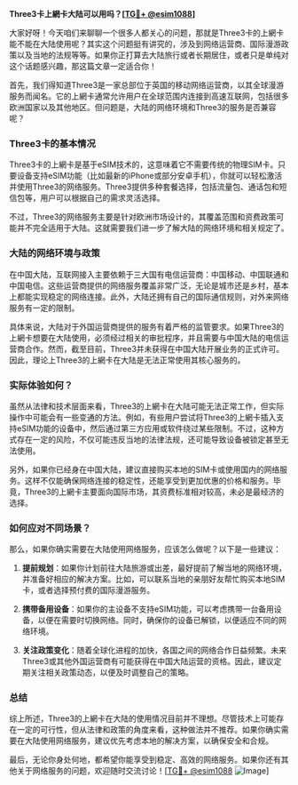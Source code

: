 **Three3卡上網卡大陆可以用吗？[[TG💪+ @esim1088](https://t.me/s/esim1088)]**

大家好呀！今天咱们来聊聊一个很多人都关心的问题，那就是Three3卡的上網卡能不能在大陆使用呢？其实这个问题挺有讲究的，涉及到网络运营商、国际漫游政策以及当地的法规等等。如果你正打算去大陆旅行或者长期居住，或者只是单纯对这个话题感兴趣，那这篇文章一定适合你！

首先，我们得知道Three3是一家总部位于英国的移动网络运营商，以其全球漫游服务而闻名。它的上網卡通常允许用户在全球范围内连接到高速互联网，包括很多欧洲国家以及其他地区。但问题是，大陆的网络环境和Three3的服务是否兼容呢？

### Three3卡的基本情况

Three3卡的上網卡是基于eSIM技术的，这意味着它不需要传统的物理SIM卡。只要设备支持eSIM功能（比如最新的iPhone或部分安卓手机），你就可以轻松激活并使用Three3的网络服务。Three3提供多种套餐选择，包括流量包、通话包和短信包等，用户可以根据自己的需求灵活选择。

不过，Three3的网络服务主要是针对欧洲市场设计的，其覆盖范围和资费政策可能并不完全适用于大陆。这就需要我们进一步了解大陆的网络环境和相关规定了。

### 大陆的网络环境与政策

在中国大陆，互联网接入主要依赖于三大国有电信运营商：中国移动、中国联通和中国电信。这些运营商提供的网络服务覆盖非常广泛，无论是城市还是乡村，基本上都能实现稳定的网络连接。此外，大陆还拥有自己的国际通信规则，对外来网络服务有一定的限制。

具体来说，大陆对于外国运营商提供的服务有着严格的监管要求。如果Three3的上網卡想要在大陆使用，必须经过相关的审批程序，并且需要与中国大陆的电信运营商合作。然而，截至目前，Three3并未获得在中国大陆开展业务的正式许可。因此，理论上Three3的上網卡在大陆是无法正常使用其核心服务的。

### 实际体验如何？

虽然从法律和技术层面来看，Three3的上網卡在大陆可能无法正常工作，但实际操作中可能会有一些变通的方法。例如，有些用户尝试将Three3的上網卡插入支持eSIM功能的设备中，然后通过第三方应用或软件绕过某些限制。不过，这种方式存在一定的风险，不仅可能违反当地的法律法规，还可能导致设备被锁定甚至无法使用。

另外，如果你已经身在中国大陆，建议直接购买本地的SIM卡或使用国内的网络服务。这样不仅能确保网络连接的稳定性，还能享受到更加优惠的价格和服务。毕竟，Three3的上網卡主要面向国际市场，其资费标准相对较高，未必是最经济的选择。

### 如何应对不同场景？

那么，如果你确实需要在大陆使用网络服务，应该怎么做呢？以下是一些建议：

1. **提前规划**：如果你计划前往大陆旅游或出差，最好提前了解当地的网络环境，并准备好相应的解决方案。比如，可以联系当地的亲朋好友帮忙购买本地SIM卡，或者选择预付费的国际漫游服务。

2. **携带备用设备**：如果你的主设备不支持eSIM功能，可以考虑携带一台备用设备，以便在需要时切换网络。同时，确保你的设备已解锁，以便适应不同的网络环境。

3. **关注政策变化**：随着全球化进程的加快，各国之间的网络合作日益频繁。未来Three3或其他外国运营商有可能获得在中国大陆运营的资格。因此，建议定期关注相关政策动态，以便及时调整自己的策略。

### 总结

综上所述，Three3的上網卡在大陆的使用情况目前并不理想。尽管技术上可能存在一定的可行性，但从法律和政策的角度来看，这种做法并不推荐。如果你确实需要在大陆使用网络服务，建议优先考虑本地的解决方案，以确保安全和合规。

最后，无论你身处何地，都希望你能享受到稳定、高效的网络服务。如果你还有其他关于网络服务的问题，欢迎随时交流讨论！[[TG💪+ @esim1088](https://t.me/s/esim1088) ![Image](https://i.postimg.cc/4NQfJmqS/Snipaste-2025-05-13-00-14-12.png)]